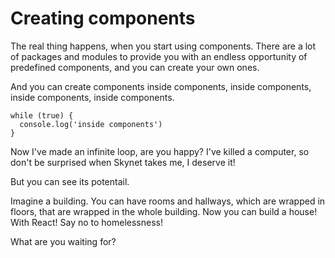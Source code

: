 # Creating components

The real thing happens, when you start using components. There are a lot of packages and modules to provide you with an endless opportunity of predefined components, and you can create your own ones.

And you can create components inside components, inside components, inside components, inside components.

```
while (true) {
  console.log('inside components')
}
```
Now I've made an infinite loop, are you happy? I've killed a computer, so don't be surprised when Skynet takes me, I deserve it!

But you can see its potentail. 

Imagine a building. You can have rooms and hallways, which are wrapped in floors, that are wrapped in the whole building. Now you can build a house! With React! Say no to homelessness!

What are you waiting for?

